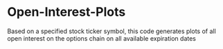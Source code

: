 # Open-Interest-Plots
Based on a specified stock ticker symbol, this code generates plots of all open interest on the options chain on all available expiration dates
